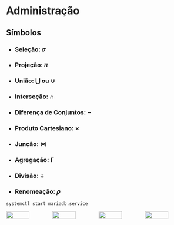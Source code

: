 # Administração

## Símbolos

- ### Seleção: 𝜎
- ### Projeção: 𝜋
- ### União: ⋃ ou ∪
- ### Interseção: ∩
- ### Diferença de Conjuntos: −
- ### Produto Cartesiano: ×
- ### Junção: ⋈
- ### Agregação: Γ
- ### Divisão: ÷
- ### Renomeação: 𝜌

```zsh-syntax-highlighting
systemctl start mariadb.service
```

<div style="
    display: flex;
    align-items: center;
    justify-content: center;">
    <img width="50%" src="https://user-images.githubusercontent.com/15125899/172028418-55712d9e-3864-4221-91e5-b377b7f32d1b.png"/>
    <img width="50%" src="https://user-images.githubusercontent.com/15125899/172028421-d2f27c62-92fe-40b4-8274-275ad42a0a3f.png"/>
    <img width="50%" src="https://user-images.githubusercontent.com/15125899/172028427-f37eb971-be3c-4921-8322-a57018879003.png"/>
    <img width="50%" src="https://c.tenor.com/ijFEgTs6FGoAAAAi/test-gadgets.gif"/>
</div>